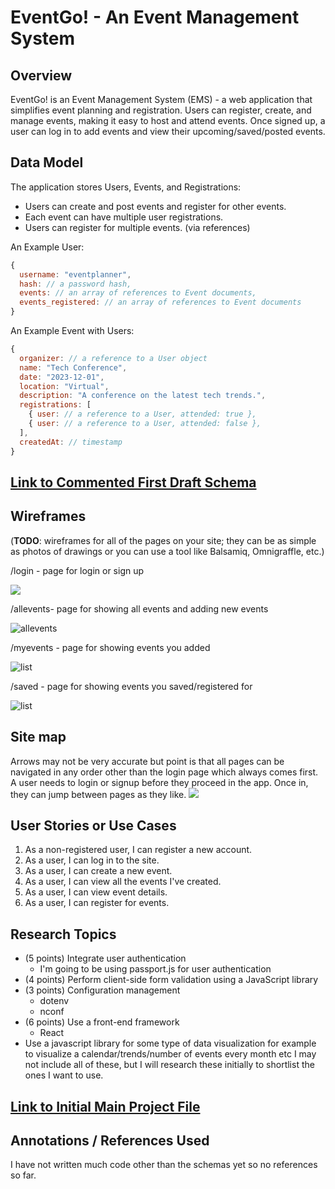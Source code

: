 # EventGo! - An Event Management System

## Overview

EventGo! is an Event Management System (EMS) - a web application that simplifies event planning and registration. Users can register, create, and manage events, making it easy to host and attend events. Once signed up, a user can log in to add events and view their upcoming/saved/posted events.

## Data Model

The application stores Users, Events, and Registrations:

- Users can create and post events and register for other events.
- Each event can have multiple user registrations.
- Users can register for multiple events. (via references)

An Example User:

```javascript
{
  username: "eventplanner",
  hash: // a password hash,
  events: // an array of references to Event documents,
  events_registered: // an array of references to Event documents
}
```

An Example Event with Users:

```javascript
{
  organizer: // a reference to a User object
  name: "Tech Conference",
  date: "2023-12-01",
  location: "Virtual",
  description: "A conference on the latest tech trends.",
  registrations: [
    { user: // a reference to a User, attended: true },
    { user: // a reference to a User, attended: false },
  ],
  createdAt: // timestamp
}
```


## [Link to Commented First Draft Schema](db.mjs) 

## Wireframes

(__TODO__: wireframes for all of the pages on your site; they can be as simple as photos of drawings or you can use a tool like Balsamiq, Omnigraffle, etc.)

/login - page for login or sign up

![](documentation/login.png)

/allevents- page for showing all events and adding new events

![allevents](documentation/allevents.png)

/myevents - page for showing events you added

![list](documentation/myevents.png)

/saved - page for showing events you saved/registered for

![list](documentation/saved.png)

## Site map
Arrows may not be very accurate but point is that all pages can be navigated in any order other than the login page which always comes first. A user needs to login or signup before they proceed in the app. Once in, they can jump between pages as they like.
![](documentation/sitemap.png)


## User Stories or Use Cases

1. As a non-registered user, I can register a new account.
2. As a user, I can log in to the site.
3. As a user, I can create a new event.
4. As a user, I can view all the events I've created.
5. As a user, I can view event details.
6. As a user, I can register for events.

## Research Topics
  
* (5 points) Integrate user authentication
    * I'm going to be using passport.js for user authentication
* (4 points) Perform client-side form validation using a JavaScript library
* (3 points) Configuration management
    * dotenv
    * nconf
* (6 points) Use a front-end framework
    * React
* Use a javascript library for some type of data visualization for example to visualize a calendar/trends/number of events every month etc
I may not include all of these, but I will research these initially to shortlist the ones I want to use.

## [Link to Initial Main Project File](app.mjs) 
  
## Annotations / References Used

I have not written much code other than the schemas yet so no references so far. 
